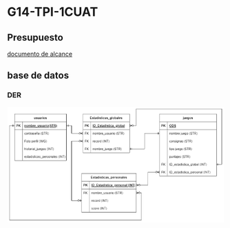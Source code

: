 # G14-TPI-1CUAT
## Presupuesto
[documento de alcance](PRESUPUESTO.md)

## base de datos
### DER
![](DERdb.png)
